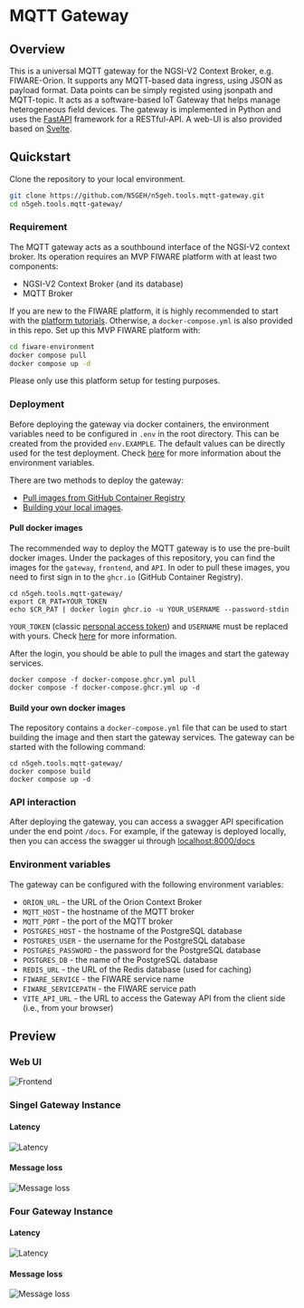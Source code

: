 # MQTT Gateway

## Overview
This is a universal MQTT gateway for the NGSI-V2 Context Broker, e.g. FIWARE-Orion. It supports any MQTT-based data ingress, using JSON as payload format. Data points can be simply registed using jsonpath and MQTT-topic.
It acts as a software-based IoT Gateway that helps manage heterogeneous field devices. The gateway is implemented in Python and uses the [FastAPI](https://fastapi.tiangolo.com/) framework for a RESTful-API. A web-UI is also provided based on [Svelte](https://svelte.dev/).


## Quickstart
Clone the repository to your local environment.
```bash
git clone https://github.com/N5GEH/n5geh.tools.mqtt-gateway.git
cd n5geh.tools.mqtt-gateway/
```


### Requirement
The MQTT gateway acts as a southbound interface of the NGSI-V2 context broker.
Its operation requires an MVP FIWARE platform with at least two components:
- NGSI-V2 Context Broker (and its database)
- MQTT Broker

If you are new to the FIWARE platform, it is highly recommended to start with the [platform tutorials](https://github.com/N5GEH/n5geh.platform).
Otherwise, a `docker-compose.yml` is also provided in this repo.
Set up this MVP FIWARE platform with:
```bash
cd fiware-environment
docker compose pull
docker compose up -d
```
Please only use this platform setup for testing purposes.

### Deployment
Before deploying the gateway via docker containers, the environment variables need to be configured in `.env` in the root directory.
This can be created from the provided `env.EXAMPLE`.
The default values can be directly used for the test deployment.
Check [here](https://github.com/N5GEH/n5geh.tools.mqtt-gateway#environment-variables) for more information about the environment variables. 

There are two methods to deploy the gateway:
- [Pull images from GitHub Container Registry](https://github.com/N5GEH/n5geh.tools.mqtt-gateway#pull-docker-images)
- [Building your local images](https://github.com/N5GEH/n5geh.tools.mqtt-gateway#build-your-own-docker-images).

#### Pull docker images
The recommended way to deploy the MQTT gateway is to use the pre-built docker images. Under the packages of this repository, you can find the images for the `gateway`, `frontend`, and `API`. In oder to pull these images, you need to first sign in to the `ghcr.io` (GitHub Container Registry).
````commandline
cd n5geh.tools.mqtt-gateway/
export CR_PAT=YOUR_TOKEN
echo $CR_PAT | docker login ghcr.io -u YOUR_USERNAME --password-stdin
````
`YOUR_TOKEN` (classic [personal access token](https://docs.github.com/en/authentication/keeping-your-account-and-data-secure/managing-your-personal-access-tokens)) and `USERNAME` must be replaced with yours. Check [here](https://docs.github.com/en/packages/working-with-a-github-packages-registry/working-with-the-container-registry#authenticating-with-a-personal-access-token-classic) for more information.

After the login, you should be able to pull the images and start the gateway services.
````commandline
docker compose -f docker-compose.ghcr.yml pull
docker compose -f docker-compose.ghcr.yml up -d
````


#### Build your own docker images
The repository contains a `docker-compose.yml` file that can be used to start building the image and then start the gateway services.
The gateway can be started with the following command:
```commandline
cd n5geh.tools.mqtt-gateway/
docker compose build
docker compose up -d
```

### API interaction
After deploying the gateway, you can access a swagger API specification under the end point `/docs`.
For example, if the gateway is deployed locally, then you can access the swagger ui through [localhost:8000/docs](http://localhost:8000/docs)

### Environment variables
The gateway can be configured with the following environment variables:
- `ORION_URL` - the URL of the Orion Context Broker
- `MQTT_HOST` - the hostname of the MQTT broker
- `MQTT_PORT` - the port of the MQTT broker
- `POSTGRES_HOST` - the hostname of the PostgreSQL database
- `POSTGRES_USER` - the username for the PostgreSQL database
- `POSTGRES_PASSWORD` - the password for the PostgreSQL database
- `POSTGRES_DB` - the name of the PostgreSQL database
- `REDIS_URL` - the URL of the Redis database (used for caching)
- `FIWARE_SERVICE` - the FIWARE service name
- `FIWARE_SERVICEPATH` - the FIWARE service path
- `VITE_API_URL` - the URL to access the Gateway API from the client side (i.e., from your browser)

## Preview
### Web UI
![Frontend](frontend/preview/preview_v0.2.png)

### Singel Gateway Instance
#### Latency
![Latency](load-tests/results/gateway1x_latency.png "Latency")

#### Message loss
![Message loss](load-tests/results/gateway1x_message_loss_bar.png "Message loss")

### Four Gateway Instance
#### Latency
![Latency](load-tests/results/gateway4x_latency.png "Latency")

#### Message loss
![Message loss](load-tests/results/gateway4x_message_loss_bar.png "Message loss")
